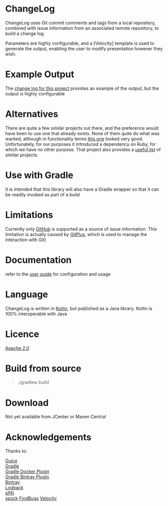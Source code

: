 # ChangeLog 

ChangeLog uses Git commit comments and tags from a local repository, combined with issue information from an associated remote repository, to build a change log.

Parameters are highly configurable, and a [Velocity] template is used to generate the output, enabling the user to modify presentation however they wish.

# Example Output
The [change log for this project](https://github.com/davidsowerby/changelog/wiki/changelog) provides an example of the output, but the output is highly configurable 
 
# Alternatives
  
There are quite a few similar projects out there, and the preference would have been to use one that already exists.  None of them quite do what was wanted, although in functionality terms [this one](https://github.com/skywinder/Github-Changelog-Generator) looked very good.  Unfortunately, for our purposes it introduced a dependency on Ruby, for which we have no other purpose.
That project also provides a [useful list](https://github.com/skywinder/Github-Changelog-Generator/wiki/Alternatives) of similar projects.

# Use with Gradle
It is intended that this library will also have a Gradle wrapper so that it can be readily invoked as part of a build

# Limitations
Currently only [GitHub](https://github.com) is supported as a source of issue information.  This limitation is actually caused by [GitPlus](https://github.com/davidsowerby/gitplus), which is used to manage the interaction with Git)

# Documentation

refer to the [user guide](http://ds-changelog.readthedocs.io/en/latest/) for configuration and usage

# Language

ChangeLog is written in [Kotlin](https://kotlinlang.org/), but published as a Java library.  Kotlin is 100% interoperable with Java

# Licence

[Apache 2.0](http://www.apache.org/licenses/LICENSE-2.0)

# Build from source

> ./gradlew build

# Download

Not yet available from JCenter or Maven Central

# Acknowledgements

Thanks to:
 
[Guice](https://github.com/google/guice)<br>
[Gradle](http://gradle.org/)<br>
[Gradle Docker Plugin](https://github.com/bmuschko/gradle-docker-plugin)<br>
[Gradle Bintray Plugin](https://github.com/bintray/gradle-bintray-plugin)<br>
[Bintray](https://bintray.com)<br>
[Logback](http://logback.qos.ch/)<br>
[slf4j](http://www.slf4j.org/)<br>
[spock](https://github.com/spockframework/spock)
[FindBugs](http://findbugs.sourceforge.net/)
[Velocity](https://velocity.apache.org/)

